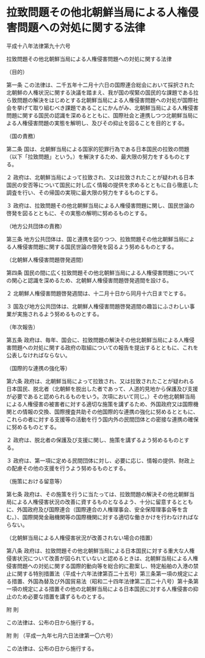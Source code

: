 # 拉致問題その他北朝鮮当局による人権侵害問題への対処に関する法律

平成十八年法律第九十六号

拉致問題その他北朝鮮当局による人権侵害問題への対処に関する法律

（目的）

第一条 この法律は、二千五年十二月十六日の国際連合総会において採択された北朝鮮の人権状況に関する決議を踏まえ、我が国の喫緊の国民的な課題である拉ら致問題の解決をはじめとする北朝鮮当局による人権侵害問題への対処が国際社会を挙げて取り組むべき課題であることにかんがみ、北朝鮮当局による人権侵害問題に関する国民の認識を深めるとともに、国際社会と連携しつつ北朝鮮当局による人権侵害問題の実態を解明し、及びその抑止を図ることを目的とする。

（国の責務）

第二条 国は、北朝鮮当局による国家的犯罪行為である日本国民の拉致の問題（以下「拉致問題」という。）を解決するため、最大限の努力をするものとする。

２ 政府は、北朝鮮当局によって拉致され、又は拉致されたことが疑われる日本国民の安否等について国民に対し広く情報の提供を求めるとともに自ら徹底した調査を行い、その帰国の実現に最大限の努力をするものとする。

３ 政府は、拉致問題その他北朝鮮当局による人権侵害問題に関し、国民世論の啓発を図るとともに、その実態の解明に努めるものとする。

（地方公共団体の責務）

第三条 地方公共団体は、国と連携を図りつつ、拉致問題その他北朝鮮当局による人権侵害問題に関する国民世論の啓発を図るよう努めるものとする。

（北朝鮮人権侵害問題啓発週間）

第四条 国民の間に広く拉致問題その他北朝鮮当局による人権侵害問題についての関心と認識を深めるため、北朝鮮人権侵害問題啓発週間を設ける。

２ 北朝鮮人権侵害問題啓発週間は、十二月十日から同月十六日までとする。

３ 国及び地方公共団体は、北朝鮮人権侵害問題啓発週間の趣旨にふさわしい事業が実施されるよう努めるものとする。

（年次報告）

第五条 政府は、毎年、国会に、拉致問題の解決その他北朝鮮当局による人権侵害問題への対処に関する政府の取組についての報告を提出するとともに、これを公表しなければならない。

（国際的な連携の強化等）

第六条 政府は、北朝鮮当局によって拉致され、又は拉致されたことが疑われる日本国民、脱北者（北朝鮮を脱出した者であって、人道的見地から保護及び支援が必要であると認められるものをいう。次項において同じ。）その他北朝鮮当局による人権侵害の被害者に対する適切な施策を講ずるため、外国政府又は国際機関との情報の交換、国際捜査共助その他国際的な連携の強化に努めるとともに、これらの者に対する支援等の活動を行う国内外の民間団体との密接な連携の確保に努めるものとする。

２ 政府は、脱北者の保護及び支援に関し、施策を講ずるよう努めるものとする。

３ 政府は、第一項に定める民間団体に対し、必要に応じ、情報の提供、財政上の配慮その他の支援を行うよう努めるものとする。

（施策における留意等）

第七条 政府は、その施策を行うに当たっては、拉致問題の解決その他北朝鮮当局による人権侵害状況の改善に資するものとなるよう、十分に留意するとともに、外国政府及び国際連合（国際連合の人権理事会、安全保障理事会等を含む。）、国際開発金融機関等の国際機関に対する適切な働きかけを行わなければならない。

（北朝鮮当局による人権侵害状況が改善されない場合の措置）

第八条 政府は、拉致問題その他北朝鮮当局による日本国民に対する重大な人権侵害状況について改善が図られていないと認めるときは、北朝鮮当局による人権侵害問題への対処に関する国際的動向等を総合的に勘案し、特定船舶の入港の禁止に関する特別措置法（平成十六年法律第百二十五号）第三条第一項の規定による措置、外国為替及び外国貿易法（昭和二十四年法律第二百二十八号）第十条第一項の規定による措置その他の北朝鮮当局による日本国民に対する人権侵害の抑止のため必要な措置を講ずるものとする。

附 則

この法律は、公布の日から施行する。

附 則 （平成一九年七月六日法律第一〇六号）

この法律は、公布の日から施行する。
